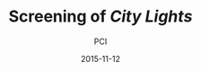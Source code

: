 ---
layout: post
title: "Screening of <i>City Lights</i>"
cleantitle: "Screening of City Lights"
film: "City Lights"
author: PCI
date: 2015-11-12
day: "Thursday"
dd: "12"
mm: "November"
excerpt: "A clumsy and reckless tramp (Chaplin) falls in love with a blind flower girl (Virginia Cherrill) and decides to save her from being evicted from her home with the help of a drunken millionaire (Harry Myers)."
image: "/images/events/citylights.jpg"
location: "Harrison M20"
time: 9:00 PM
tags: 
- event
---